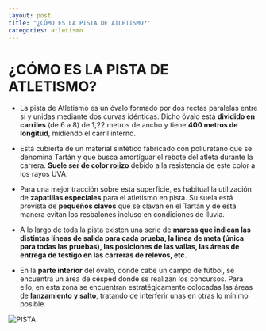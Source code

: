 ```yaml
---
layout: post
title: "¿CÓMO ES LA PISTA DE ATLETISMO?"
categories: atletismo
---
```


# ¿CÓMO ES LA PISTA DE ATLETISMO?

* La pista de Atletismo es un óvalo formado por dos rectas paralelas entre sí y unidas mediante dos curvas idénticas. Dicho óvalo está **dividido en carriles** (de 6 a 8) de 1,22 metros de ancho y tiene **400 metros de longitud**, midiendo el carril interno.

* Está cubierta de un material sintético fabricado con poliuretano que se denomina Tartán y que busca amortiguar el rebote del atleta durante la carrera. **Suele ser de color rojizo** debido a la resistencia de este color a los rayos UVA.

* Para una mejor tracción sobre esta superficie, es habitual la utilización de **zapatillas especiales** para el atletismo en pista. Su suela está provista de **pequeños clavos** que se clavan en el Tartán y de esta manera evitan los resbalones incluso en condiciones de lluvia.

* A lo largo de toda la pista existen una serie de **marcas que indican las distintas líneas de salida para cada prueba, la línea de meta (única para todas las pruebas), las posiciones de las vallas, las áreas de entrega de testigo en las carreras de relevos, etc.**

* En la **parte interior** del óvalo, donde cabe un campo de fútbol, se encuentra un área de césped donde se realizan los concursos. Para ello, en esta zona se encuentran estratégicamente colocadas las áreas de **lanzamiento y salto**, tratando de interferir unas en otras lo mínimo posible.

![PISTA](https://danieledufis.github.io/images_text/atletismo_pista.jpeg)

